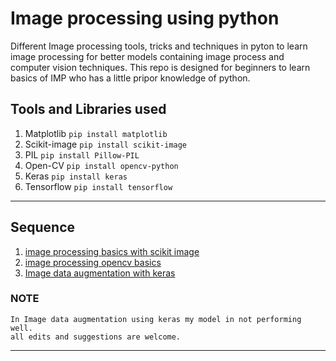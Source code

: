 # Image processing using python
Different Image processing tools, tricks and techniques in pyton to learn image processing for better models containing image process and computer vision techniques. This repo is designed for beginners to learn basics of IMP who has a little pripor knowledge of python. 


## Tools and Libraries used
1. Matplotlib         `pip install matplotlib`
2. Scikit-image `pip install scikit-image`
3. PIL  `pip install Pillow-PIL`
4. Open-CV  `pip install opencv-python`
5. Keras  `pip install keras`
6. Tensorflow `pip install tensorflow`
---
## Sequence
1. [image processing basics with scikit image](https://github.com/Rahul-Gothwal/Image-processing-using-python/blob/keras/image_processing_basics.ipynb)
2. [image processing opencv basics](https://github.com/Rahul-Gothwal/Image-processing-using-python/blob/keras/image_processing_opencv_basics.ipynb)
3. [Image data augmentation with keras](https://github.com/Rahul-Gothwal/Image-processing-using-python/blob/keras/Image_data_augmentation-keras/Image%20Data%20Augmentation%20with%20Keras%20-%20Complete.ipynb)


### NOTE
```
In Image data augmentation using keras my model in not performing well.
all edits and suggestions are welcome.
```
***
